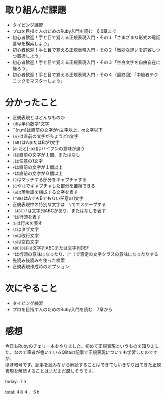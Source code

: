 #  取り組んだ課題
- タイピング練習
- プロを目指す人のためのRuby入門を読む　6.6章まで
- 初心者歓迎！手と目で覚える正規表現入門・その１「さまざまな形式の電話番号を検索しよう」
- 初心者歓迎！手と目で覚える正規表現入門・その２「微妙な違いを許容しつつ置換しよう」
- 初心者歓迎！手と目で覚える正規表現入門・その３「空白文字を自由自在に操ろう」
- 初心者歓迎！手と目で覚える正規表現入門・その４（最終回）「中級者テクニックをマスターしよう」 


# 分かったこと
- 正規表現とはどんなものか
- ``\d``は半角数字1文字
- ``{n,m}は直前の文字がn文字以上、m文字以下
- ``{n}``は直前の文字がちょうどn文字
- ``[AB]``はAまたはBが1文字
- [a-z]と[-az]はハイフンの意味が違う
- ``?``は直前の文字が１個、またはなし
- ``.``は任意の1文字
- ``+``は直前の文字が１個以上
- ``*``は直前の文字が０個以上
- ``()``はマッチする部分をキャプチャする
- ``$1``や``\1``でキャプチャした部分を置換できる
- ``\w``は英単語を構成する文字を表す
- ``[^AB]``はAでもBでもない任意の1文字
- 正規表現中の特別な文字は　``\``でエスケープする
- ``（ABC)?``は文字列ABCがあり、またはなしを表す
- ``^``は行頭を表す
- ``＄``は行末を表す
- ``\t``はタブ文字
- ``\n``は改行文字
- ``\s``は空白文字
- ``ABC|DEF``は文字列ABCまたは文字列DEF
- ``^``は行頭の意味になったり、``[^ ]``で否定の文字クラスの意味になったりする
- 先読み後読みを使った検索
- 正規表現作成時のオプション
  

# 次にやること
- タイピング練習
- プロを目指す人のためのRuby入門を読む　7章から

# 感想
今日もRubyのチェリー本をやりました。初めて正規表現というものを知りました。なので筆者が書いているQiitaの記事で正規表現についても学習したのですが、  
ほぼ暗号です。記事を読みながら解読することはできてもいきなり出てきた正規表現を解読することはまだまだ厳しそうです。

today: ７h

total: 4８４．５h
